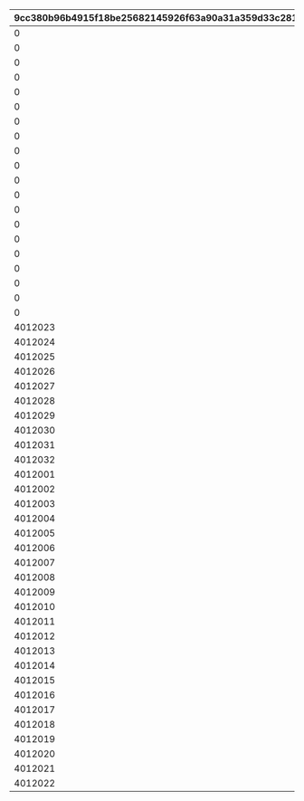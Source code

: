 |9cc380b96b4915f18be25682145926f63a90a31a359d33c28186f830f783c607|b38f64bb2fd7765a32e9ef8a5072a87c659307151ff7bd5c09c9cd0a1cff4867|
| --- | --- |
|0|1|
|0|2|
|0|3|
|0|4|
|0|5|
|0|6|
|0|7|
|0|8|
|0|9|
|0|10|
|0|11|
|0|12|
|0|13|
|0|14|
|0|15|
|0|16|
|0|17|
|0|18|
|0|19|
|0|20|
|4012023|101|
|4012024|102|
|4012025|103|
|4012026|104|
|4012027|105|
|4012028|106|
|4012029|107|
|4012030|108|
|4012031|109|
|4012032|110|
|4012001|111|
|4012002|112|
|4012003|113|
|4012004|114|
|4012005|115|
|4012006|116|
|4012007|117|
|4012008|118|
|4012009|119|
|4012010|120|
|4012011|121|
|4012012|122|
|4012013|123|
|4012014|124|
|4012015|125|
|4012016|126|
|4012017|127|
|4012018|128|
|4012019|129|
|4012020|130|
|4012021|131|
|4012022|132|